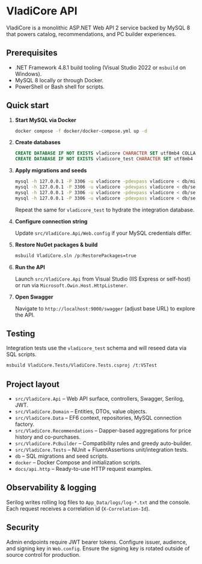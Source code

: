 # VladiCore API

VladiCore is a monolithic ASP.NET Web API 2 service backed by MySQL 8 that powers catalog, recommendations, and PC builder experiences.

## Prerequisites

- .NET Framework 4.8.1 build tooling (Visual Studio 2022 or `msbuild` on Windows).
- MySQL 8 locally or through Docker.
- PowerShell or Bash shell for scripts.

## Quick start

1. **Start MySQL via Docker**

   ```bash
   docker compose -f docker/docker-compose.yml up -d
   ```

2. **Create databases**

   ```sql
   CREATE DATABASE IF NOT EXISTS vladicore CHARACTER SET utf8mb4 COLLATE utf8mb4_unicode_ci;
   CREATE DATABASE IF NOT EXISTS vladicore_test CHARACTER SET utf8mb4 COLLATE utf8mb4_unicode_ci;
   ```

3. **Apply migrations and seeds**

   ```bash
   mysql -h 127.0.0.1 -P 3306 -u vladicore -pdevpass vladicore < db/migrations/mysql/001_init.sql
   mysql -h 127.0.0.1 -P 3306 -u vladicore -pdevpass vladicore < db/seed/001_seed_catalog.sql
   mysql -h 127.0.0.1 -P 3306 -u vladicore -pdevpass vladicore < db/seed/002_seed_pc_parts.sql
   mysql -h 127.0.0.1 -P 3306 -u vladicore -pdevpass vladicore < db/seed/003_seed_orders_views.sql
   ```

   Repeat the same for `vladicore_test` to hydrate the integration database.

4. **Configure connection string**

   Update `src/VladiCore.Api/Web.config` if your MySQL credentials differ.

5. **Restore NuGet packages & build**

   ```bash
   msbuild VladiCore.sln /p:RestorePackages=true
   ```

6. **Run the API**

   Launch `src/VladiCore.Api` from Visual Studio (IIS Express or self-host) or run via `Microsoft.Owin.Host.HttpListener`.

7. **Open Swagger**

   Navigate to `http://localhost:9000/swagger` (adjust base URL) to explore the API.

## Testing

Integration tests use the `vladicore_test` schema and will reseed data via SQL scripts.

```bash
msbuild VladiCore.Tests/VladiCore.Tests.csproj /t:VSTest
```

## Project layout

- `src/VladiCore.Api` – Web API surface, controllers, Swagger, Serilog, JWT.
- `src/VladiCore.Domain` – Entities, DTOs, value objects.
- `src/VladiCore.Data` – EF6 context, repositories, MySQL connection factory.
- `src/VladiCore.Recommendations` – Dapper-based aggregations for price history and co-purchases.
- `src/VladiCore.PcBuilder` – Compatibility rules and greedy auto-builder.
- `src/VladiCore.Tests` – NUnit + FluentAssertions unit/integration tests.
- `db` – SQL migrations and seed scripts.
- `docker` – Docker Compose and initialization scripts.
- `docs/api.http` – Ready-to-use HTTP request examples.

## Observability & logging

Serilog writes rolling log files to `App_Data/logs/log-*.txt` and the console. Each request receives a correlation id (`X-Correlation-Id`).

## Security

Admin endpoints require JWT bearer tokens. Configure issuer, audience, and signing key in `Web.config`. Ensure the signing key is rotated outside of source control for production.


